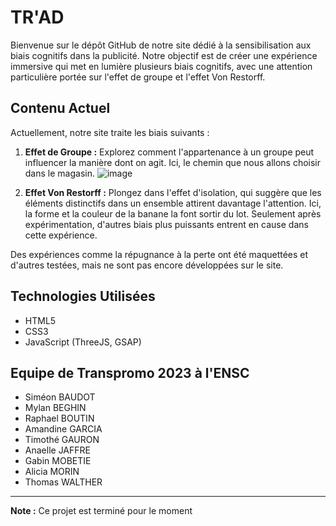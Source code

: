# TR'AD

Bienvenue sur le dépôt GitHub de notre site dédié à la sensibilisation aux biais cognitifs dans la publicité. Notre objectif est de créer une expérience immersive qui met en lumière plusieurs biais cognitifs, avec une attention particulière portée sur l'effet de groupe et l'effet Von Restorff.

## Contenu Actuel

Actuellement, notre site traite les biais suivants :

1. **Effet de Groupe :** Explorez comment l'appartenance à un groupe peut influencer la manière dont on agit. Ici, le chemin que nous allons choisir dans le magasin.
 ![image](https://github.com/gmobetie/TRAD/assets/91502674/a637f6dc-bfd5-4b00-82e1-d9f79890735b)


3. **Effet Von Restorff :** Plongez dans l'effet d'isolation, qui suggère que les éléments distinctifs dans un ensemble attirent davantage l'attention. Ici, la forme et la couleur de la banane la font sortir du lot. Seulement après expérimentation, d'autres biais plus puissants entrent en cause dans cette expérience.

Des expériences comme la répugnance à la perte ont été maquettées et d'autres testées, mais ne sont pas encore développées sur le site.

## Technologies Utilisées

- HTML5
- CSS3
- JavaScript (ThreeJS, GSAP)

## Equipe de Transpromo 2023 à l'ENSC

- Siméon BAUDOT
- Mylan BEGHIN
- Raphael BOUTIN
- Amandine GARCIA
- Timothé GAURON
- Anaelle JAFFRE
- Gabin MOBETIE
- Alicia MORIN
- Thomas WALTHER

---

**Note :** Ce projet est terminé pour le moment
